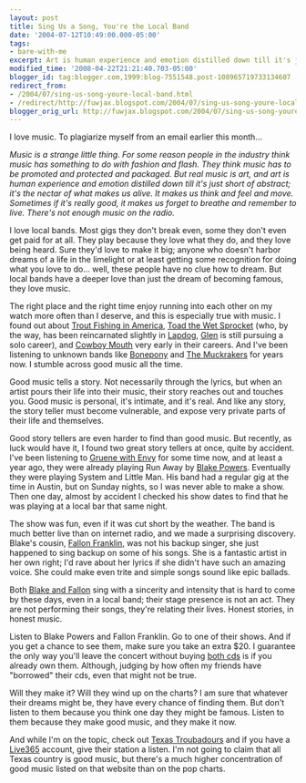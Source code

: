 ```yaml
---
layout: post
title: Sing Us a Song, You're the Local Band
date: '2004-07-12T10:49:00.000-05:00'
tags:
- bare-with-me
excerpt: Art is human experience and emotion distilled down till it's just short of abstract.
modified_time: '2008-04-22T21:21:40.703-05:00'
blogger_id: tag:blogger.com,1999:blog-7551548.post-108965719733134607
redirect_from: 
- /2004/07/sing-us-song-youre-local-band.html
- /redirect/http://fuwjax.blogspot.com/2004/07/sing-us-song-youre-local-band.html
blogger_orig_url: http://fuwjax.blogspot.com/2004/07/sing-us-song-youre-local-band.html
---
```


I love music.  To plagiarize myself from an email earlier this month...

*Music is a strange little thing.  For some reason people in the industry think music has something to do with fashion and flash.  They think music has to be promoted and protected and packaged.  But real music is art, and art is human experience and emotion distilled down till it's just short of abstract; it's the nectar of what makes us alive.  It makes us think and feel and move.  Sometimes if it's really good, it makes us forget to breathe and remember to live.  There's not enough music on the radio.*

I love local bands.  Most gigs they don't break even, some they don't even get paid for at all.  They play because they love what they do, and they love being heard.  Sure they'd love to make it big; anyone who doesn't harbor dreams of a life in the limelight or at least getting some recognition for doing what you love to do... well, these people have no clue how to dream.  But local bands have a deeper love than just the dream of becoming famous, they love music.

The right place and the right time enjoy running into each other on my watch more often than I deserve, and this is especially true with music.  I found out about [Trout Fishing in America](http://www.troutmusic.com/), [Toad the Wet Sprocket](http://www.houseoftoad.com/) (who, by the way, has been reincarnated slightly in [Lapdog](http://www.lapdogmusic.com/), [Glen](http://www.glenphillips.com/) is still pursuing a solo career), and [Cowboy Mouth](http://www.cowboymouth.com/) very early in their careers.  And I've been listening to unknown bands like [Bonepony](http://www.bonepony.com/) and [The Muckrakers](http://www.themuckrakers.com/) for years now.  I stumble across good music all the time.

Good music tells a story.  Not necessarily through the lyrics, but when an artist pours their life into their music, their story reaches out and touches you.  Good music is personal, it's intimate, and it's real.  And like any story, the story teller must become vulnerable, and expose very private parts of their life and themselves.

Good story tellers are even harder to find than good music.  But recently, as luck would have it, I found two great story tellers at once, quite by accident.  I've been listening to [Gruene with Envy](http://gruenewithenvy.com) for some time now, and at least a year ago, they were already playing Run Away by [Blake Powers](http://www.blakepowers.com).  Eventually they were playing System and Little Man.  His band had a regular gig at the time in Austin, but on Sunday nights, so I was never able to make a show.  Then one day, almost by accident I checked his show dates to find that he was playing at a local bar that same night.

The show was fun, even if it was cut short by the weather.  The band is much better live than on internet radio, and we made a surprising discovery.  Blake's cousin, [Fallon Franklin](http://www.fallonfranklin.com), was not his backup singer, she just happened to sing backup on some of his songs.  She is a fantastic artist in her own right; I'd rave about her lyrics if she didn't have such an amazing voice.  She could make even trite and simple songs sound like epic ballads.

Both [Blake and Fallon](http://uweb.txstate.edu/~bp12/blakeandfallon/index.html) sing with a sincerity and intensity that is hard to come by these days, even in a local band; their stage presence is not an act.  They are not performing their songs, they're relating their lives.  Honest stories, in honest music.

Listen to Blake Powers and Fallon Franklin.  Go to one of their shows.  And if you get a chance to see them, make sure you take an extra $20.  I guarantee the only way you'll leave the concert without buying [both cds](http://uweb.txstate.edu/~bp12/blakeandfallon/store.html) is if you already own them.  Although, judging by how often my friends have "borrowed" their cds, even that might not be true.

Will they make it?  Will they wind up on the charts?  I am sure that whatever their dreams might be, they have every chance of finding them.  But don't listen to them because you think one day they might be famous.  Listen to them because they make good music, and they make it now.

And while I'm on the topic, check out [Texas Troubadours](http://texastroubadours.com/) and if you have a [Live365](http://live365.com) account, give their station a listen.  I'm not going to claim that all Texas country is good music, but there's a much higher concentration of good music listed on that website than on the pop charts.